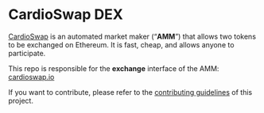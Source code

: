 # CardioSwap DEX

[CardioSwap](https://cardioswap.io/) is an automated market maker (“**AMM**”) that allows two tokens to be exchanged on Ethereum. It is fast, cheap, and allows anyone to participate.

This repo is responsible for the **exchange** interface of the AMM: [cardioswap.io](https://cardioswap.io/)

If you want to contribute, please refer to the [contributing guidelines](./CONTRIBUTING.md) of this project.
